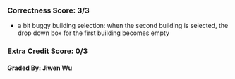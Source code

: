### Correctness Score: 3/3
- a bit buggy building selection: when the second building is selected, the drop down box for the first building becomes empty

### Extra Credit Score: 0/3

#### Graded By: Jiwen Wu
